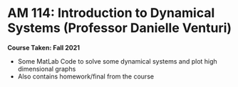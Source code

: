 # AM 114: Introduction to Dynamical Systems (Professor Danielle Venturi)

**Course Taken: Fall 2021**


- Some MatLab Code to solve some dynamical systems and plot high dimensional graphs
- Also contains homework/final from the course
